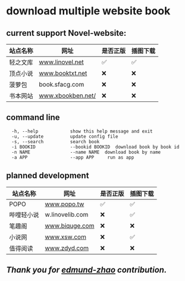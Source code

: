 # **download multiple website book**

## current support Novel-website:

| 站点名称 | 网址                | 是否正版 | 插图下载 |
|------|-------------------|------|------|
| 轻之文库 | www.linovel.net   | ✅    | ✅    |
| 顶点小说 | www.booktxt.net   | ❌    | ❌    |
| 菠萝包  | book.sfacg.com    | ❌    | ❌    |
| 书本网站 | www.xbookben.net/ | ❌    | ❌    |

## command line

``` 
  -h, --help            show this help message and exit
  -u, --update          update config file
  -s, --search          search book
  -i BOOKID             --bookid BOOKID  download book by book id
  -n NAME               --name NAME  download book by name
  -a APP                --app APP     run as app

```

## planned development

| 站点名称  | 网址              | 是否正版 | 插图下载 |
|-------|-----------------|------|------|
| POPO  | www.popo.tw     | ✅    | ✅    |
| 哔哩轻小说 | w.linovelib.com | ❌    | ✅    |
| 笔趣阁   | www.biquge.com  | ❌    | ❌    |
| 小说网   | www.xsw.com     | ❌    | ✅    |
| 值得阅读  | www.zdyd.com    | ❌    | ❌    |

## _Thank you for [edmund-zhao](https://github.com/edmund-zhao/les-novel) contribution._
